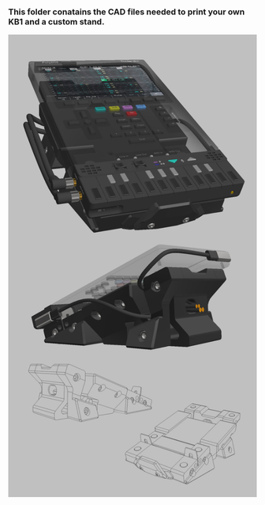 ### This folder conatains the CAD files needed to print your own KB1 and a custom stand.
![images/desktop.jpg](https://github.com/PocketMidi/KB1/blob/main/images/desktop.jpg)



